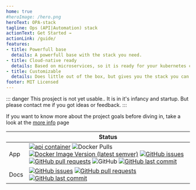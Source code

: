 ```yaml
---
home: true
#heroImage: /hero.png
heroText: OPA-stack
tagline: Ops (API|Automation) stack
actionText: Get Started →
actionLink: /guide/
features:
- title: Powerfull base
  details: A powerfull base with the stack you need.
- title: Cloud-native ready
  details: Based on microservices, so it is ready for your kubernetes cluster
- title: Customizable
  details: Does little out of the box, but gives you the stack you can build on.
footer: MIT Licensed
---
```


::: danger
This prosject is not yet usable.. It is in it's infancy and startup.
But please contact me if you got ideas or feedback.
:::


If you want to know more about the project goals before diving in, take a look at the [more info](/more-info) page

|  | Status |
| --- | --- |
| App | [![api container](https://img.shields.io/docker/cloud/build/opastack/api?label=api%20container)](https://hub.docker.com/r/opastack/api) ![Docker Pulls](https://img.shields.io/docker/pulls/opastack/api?label=api%20container%20pulls) [![Docker Image Version (latest semver)](https://img.shields.io/docker/v/opastack/api?label=api%20container%20version&sort=semver)](https://hub.docker.com/r/opastack/api/tags) [![GitHub issues](https://img.shields.io/github/issues-raw/opa-stack/opa-stack)](https://github.com/opa-stack/opa-stack/issues) [![GitHub pull requests](https://img.shields.io/github/issues-pr-raw/opa-stack/opa-stack)](https://github.com/opa-stack/opa-stack/pulls) ![GitHub](https://img.shields.io/github/license/opa-stack/opa-stack) [![GitHub last commit](https://img.shields.io/github/last-commit/opa-stack/opa-stack)](https://github.com/opa-stack/opa-stack/commits/master) |
| Docs | [![GitHub issues](https://img.shields.io/github/issues-raw/opa-stack/opa-stack.github.io)](https://github.com/opa-stack/opa-stack.github.io/issues) [![GitHub pull requests](https://img.shields.io/github/issues-pr-raw/opa-stack/opa-stack.github.io)](https://github.com/opa-stack/opa-stack.github.io/pulls) [![GitHub last commit](https://img.shields.io/github/last-commit/opa-stack/opa-stack.github.io)](https://github.com/opa-stack/opa-stack.github.io/commits/master) |
